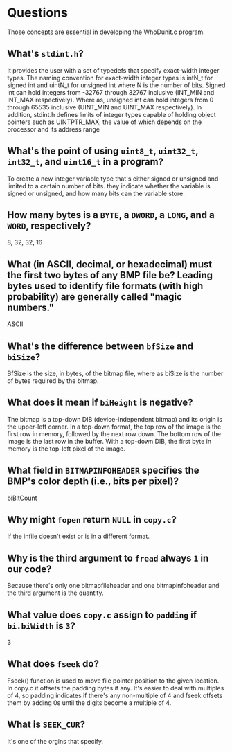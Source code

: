 # Questions

Those concepts are essential in developing the WhoDunit.c program.

## What's `stdint.h`?

It provides the user with a set of typedefs that specify exact-width integer types. The naming convention for exact-width integer types is intN_t for signed int and uintN_t for unsigned int where N is the number of bits. Signed int can hold integers from -32767 through 32767 inclusive (INT_MIN and INT_MAX respectively). Where as, unsigned int can hold integers from 0 through 65535 inclusive (UINT_MIN and UINT_MAX respectively). In addition, stdint.h defines limits of integer types capable of holding object pointers such as UINTPTR_MAX, the value of which depends on the processor and its address range

## What's the point of using `uint8_t`, `uint32_t`, `int32_t`, and `uint16_t` in a program?

To create a new integer variable type that's either signed or unsigned and limited to a certain number of bits. they indicate whether the variable is signed or unsigned, and how many bits can the variable store.

## How many bytes is a `BYTE`, a `DWORD`, a `LONG`, and a `WORD`, respectively?

8, 32, 32, 16

## What (in ASCII, decimal, or hexadecimal) must the first two bytes of any BMP file be? Leading bytes used to identify file formats (with high probability) are generally called "magic numbers."

ASCII

## What's the difference between `bfSize` and `biSize`?

BfSize is the size, in bytes, of the bitmap file, where as biSize is the number of bytes required by the bitmap.  

## What does it mean if `biHeight` is negative?

 The bitmap is a top-down DIB (device-independent bitmap) and its origin is the upper-left corner. In a top-down format, the top row of the image is the first row in memory, followed by the next row down. The bottom row of the image is the last row in the buffer. With a top-down DIB, the first byte in memory is the top-left pixel of the image.

## What field in `BITMAPINFOHEADER` specifies the BMP's color depth (i.e., bits per pixel)?

biBitCount

## Why might `fopen` return `NULL` in `copy.c`?

If the infile doesn't exist or is in a different format.

## Why is the third argument to `fread` always `1` in our code?

Because there's only one bitmapfileheader and one bitmapinfoheader and the third argument is the quantity.

## What value does `copy.c` assign to `padding` if `bi.biWidth` is `3`?

3

## What does `fseek` do?

Fseek() function is used to move file pointer position to the given location. In copy.c it offsets the padding bytes if any. It's easier to deal with multiples of 4, so padding indicates if there's any non-multiple of 4 and fseek offsets them by adding 0s until the digits become a multiple of 4.

## What is `SEEK_CUR`?

It's one of the orgins that specify.
